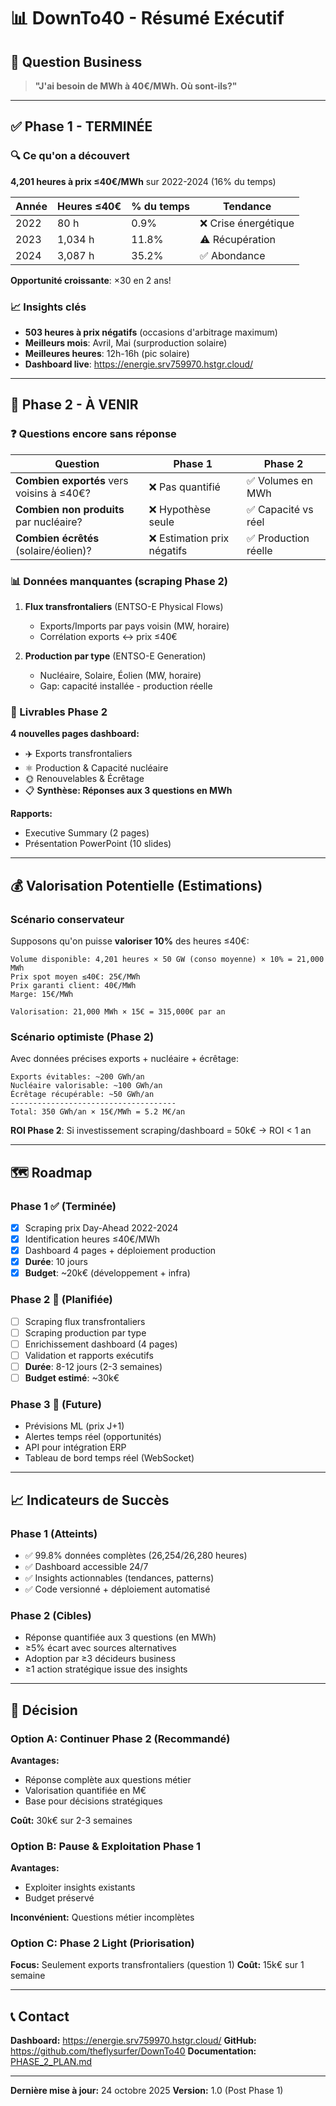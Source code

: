 # 📊 DownTo40 - Résumé Exécutif

## 🎯 Question Business

> **"J'ai besoin de MWh à 40€/MWh. Où sont-ils?"**

---

## ✅ Phase 1 - TERMINÉE

### 🔍 Ce qu'on a découvert

**4,201 heures à prix ≤40€/MWh** sur 2022-2024 (16% du temps)

| Année | Heures ≤40€ | % du temps | Tendance |
|-------|-------------|------------|----------|
| 2022 | 80 h | 0.9% | ❌ Crise énergétique |
| 2023 | 1,034 h | 11.8% | ⚠️ Récupération |
| 2024 | 3,087 h | 35.2% | ✅ Abondance |

**Opportunité croissante**: ×30 en 2 ans!

### 📈 Insights clés

- **503 heures à prix négatifs** (occasions d'arbitrage maximum)
- **Meilleurs mois**: Avril, Mai (surproduction solaire)
- **Meilleures heures**: 12h-16h (pic solaire)
- **Dashboard live**: https://energie.srv759970.hstgr.cloud/

---

## 🚧 Phase 2 - À VENIR

### ❓ Questions encore sans réponse

| Question | Phase 1 | Phase 2 |
|----------|---------|---------|
| **Combien exportés** vers voisins à ≤40€? | ❌ Pas quantifié | ✅ Volumes en MWh |
| **Combien non produits** par nucléaire? | ❌ Hypothèse seule | ✅ Capacité vs réel |
| **Combien écrêtés** (solaire/éolien)? | ❌ Estimation prix négatifs | ✅ Production réelle |

### 📊 Données manquantes (scraping Phase 2)

1. **Flux transfrontaliers** (ENTSO-E Physical Flows)
   - Exports/Imports par pays voisin (MW, horaire)
   - Corrélation exports ↔ prix ≤40€

2. **Production par type** (ENTSO-E Generation)
   - Nucléaire, Solaire, Éolien (MW, horaire)
   - Gap: capacité installée - production réelle

### 🎯 Livrables Phase 2

**4 nouvelles pages dashboard:**
- ✈️ Exports transfrontaliers
- ⚛️ Production & Capacité nucléaire
- 🌞 Renouvelables & Écrêtage
- 📋 **Synthèse: Réponses aux 3 questions en MWh**

**Rapports:**
- Executive Summary (2 pages)
- Présentation PowerPoint (10 slides)

---

## 💰 Valorisation Potentielle (Estimations)

### Scénario conservateur

Supposons qu'on puisse **valoriser 10%** des heures ≤40€:

```
Volume disponible: 4,201 heures × 50 GW (conso moyenne) × 10% = 21,000 MWh
Prix spot moyen ≤40€: 25€/MWh
Prix garanti client: 40€/MWh
Marge: 15€/MWh

Valorisation: 21,000 MWh × 15€ = 315,000€ par an
```

### Scénario optimiste (Phase 2)

Avec données précises exports + nucléaire + écrêtage:

```
Exports évitables: ~200 GWh/an
Nucléaire valorisable: ~100 GWh/an
Écrêtage récupérable: ~50 GWh/an
-------------------------------------
Total: 350 GWh/an × 15€/MWh = 5.2 M€/an
```

**ROI Phase 2**: Si investissement scraping/dashboard = 50k€ → ROI < 1 an

---

## 🗺️ Roadmap

### Phase 1 ✅ (Terminée)
- [x] Scraping prix Day-Ahead 2022-2024
- [x] Identification heures ≤40€/MWh
- [x] Dashboard 4 pages + déploiement production
- [x] **Durée**: 10 jours
- [x] **Budget**: ~20k€ (développement + infra)

### Phase 2 🚧 (Planifiée)
- [ ] Scraping flux transfrontaliers
- [ ] Scraping production par type
- [ ] Enrichissement dashboard (4 pages)
- [ ] Validation et rapports exécutifs
- [ ] **Durée**: 8-12 jours (2-3 semaines)
- [ ] **Budget estimé**: ~30k€

### Phase 3 🔮 (Future)
- Prévisions ML (prix J+1)
- Alertes temps réel (opportunités)
- API pour intégration ERP
- Tableau de bord temps réel (WebSocket)

---

## 📈 Indicateurs de Succès

### Phase 1 (Atteints)
- ✅ 99.8% données complètes (26,254/26,280 heures)
- ✅ Dashboard accessible 24/7
- ✅ Insights actionnables (tendances, patterns)
- ✅ Code versionné + déploiement automatisé

### Phase 2 (Cibles)
- Réponse quantifiée aux 3 questions (en MWh)
- ≥5% écart avec sources alternatives
- Adoption par ≥3 décideurs business
- ≥1 action stratégique issue des insights

---

## 🚀 Décision

### Option A: Continuer Phase 2 (Recommandé)
**Avantages:**
- Réponse complète aux questions métier
- Valorisation quantifiée en M€
- Base pour décisions stratégiques

**Coût:** 30k€ sur 2-3 semaines

### Option B: Pause & Exploitation Phase 1
**Avantages:**
- Exploiter insights existants
- Budget préservé

**Inconvénient:** Questions métier incomplètes

### Option C: Phase 2 Light (Priorisation)
**Focus:** Seulement exports transfrontaliers (question 1)
**Coût:** 15k€ sur 1 semaine

---

## 📞 Contact

**Dashboard:** https://energie.srv759970.hstgr.cloud/
**GitHub:** https://github.com/theflysurfer/DownTo40
**Documentation:** [PHASE_2_PLAN.md](PHASE_2_PLAN.md)

---

**Dernière mise à jour:** 24 octobre 2025
**Version:** 1.0 (Post Phase 1)

